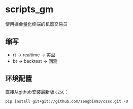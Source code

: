 # scripts_gm

使用掘金量化终端的机器交易员

## 缩写

* rt -> realtime -> 实盘
* bt -> backtest -> 回测

## 环境配置

直接从github安装最新版 `CZSC`：
```
pip install git+git://github.com/zengbin93/czsc.git -U
```